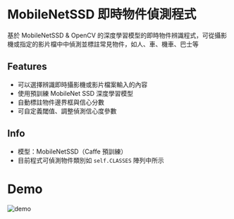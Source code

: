 # MobileNetSSD 即時物件偵測程式

基於 MobileNetSSD & OpenCV 的深度學習模型的即時物件辨識程式，可從攝影機或指定的影片檔中中偵測並標註常見物件，如人、車、機車、巴士等

## Features

- 可以選擇辨識即時攝影機或影片檔案輸入的內容
- 使用預訓練 MobileNet SSD 深度學習模型
- 自動標註物件邊界框與信心分數
- 可自定義閾值、調整偵測信心度參數

## Info

- 模型：MobileNetSSD（Caffe 預訓練）
- 目前程式可偵測物件類別如 `self.CLASSES` 陣列中所示

# Demo

![demo](https://github.com/youngOman/mobileNetSSD-live-object-detector/blob/main/video_detect_result.png)   


